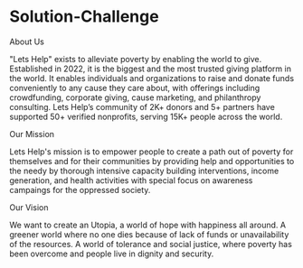 # Solution-Challenge

About Us 

"Lets Help" exists to alleviate poverty by enabling the world to give. Established in 2022, it is the biggest and the most trusted giving platform in the world. It enables individuals and organizations to raise and donate funds conveniently to any cause they care about, with offerings including crowdfunding, corporate giving, cause marketing, and philanthropy consulting. Lets Help’s community of 2K+ donors and 5+ partners have supported 50+ verified nonprofits, serving 15K+ people across the world.

Our Mission

Lets Help's mission is to empower people to create a path out of poverty for themselves and for their communities by providing help and opportunities to the needy by thorough intensive capacity building interventions, income generation, and health activities with special focus on awareness campaings for the oppressed society.

Our Vision

We want to create an Utopia, a world of hope with happiness all around. A greener world where no one dies because of lack of funds or unavailability of the resources. A world of tolerance and social justice, where poverty has been overcome and people live in dignity and security.